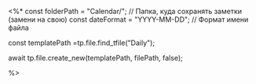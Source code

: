 <%*
const folderPath = "Calendar/"; // Папка, куда сохранять заметки (замени на свою)
const dateFormat = "YYYY-MM-DD"; // Формат имени файла

const templatePath =tp.file.find_tfile("Daily");

await tp.file.create_new(templatePath, filePath, false);

%>
